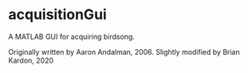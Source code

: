 # acquisitionGui

A MATLAB GUI for acquiring birdsong.

Originally written by Aaron Andalman, 2006.
Slightly modified by Brian Kardon, 2020
